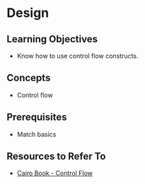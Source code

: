 # Design

## Learning Objectives

- Know how to use control flow constructs.

## Concepts

- Control flow

## Prerequisites

- Match basics

## Resources to Refer To

- [Cairo Book - Control Flow][cf]

[cf]: https://www.starknet.io/cairo-book/ch02-05-control-flow.html
